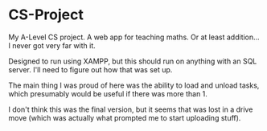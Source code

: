 # CS-Project
My A-Level CS project. A web app for teaching maths. Or at least addition... I never got very far with it.

Designed to run using XAMPP, but this should run on anything with an SQL server. I'll need to figure out how that was set up.

The main thing I was proud of here was the ability to load and unload tasks, which presumably would be useful if there was more than 1.

I don't think this was the final version, but it seems that was lost in a drive move (which was actually what prompted me to start uploading stuff). 
